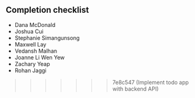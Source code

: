 ## Completion checklist
- Dana McDonald
- Joshua Cui
- Stephanie Simangunsong
- Maxwell Lay
- Vedansh Malhan
- Joanne Li Wen Yew
- Zachary Yeap
- Rohan Jaggi
>>>>>>> 7e8c547 (Implement todo app with backend API)